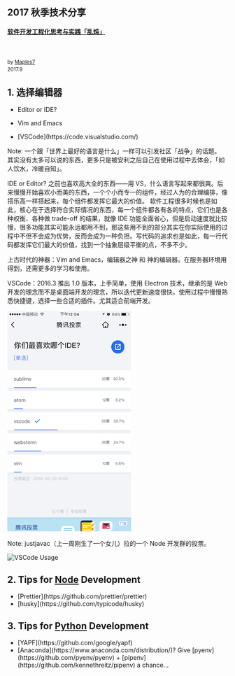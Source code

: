## 2017 秋季技术分享
#### [软件开发工程化思考与实践「乱炖」](http://slides.maples7.com/2017-9.html)
<br />
<p>
  <small>by <a target="_blank" href="http://maples7.com">Maples7</a></small><br />
	<small>2017.9</small>
</p>



## 1. 选择编辑器



- Editor or IDE? <!-- .element: class="fragment" data-fragment-index="1" -->

- Vim and Emacs <!-- .element: class="fragment" data-fragment-index="2" -->

- <!-- .element: class="fragment" data-fragment-index="3" --> [VSCode](https://code.visualstudio.com/) <!-- .element: class="fragment" data-fragment-index="3" -->

Note:
一个跟「世界上最好的语言是什么」一样可以引发社区「战争」的话题。
其实没有太多可以说的东西，更多只是被安利之后自己在使用过程中去体会，「如人饮水，冷暖自知」。

IDE or Editor? 之前也喜欢高大全的东西——用 VS，什么语言写起来都很爽。后来慢慢开始喜欢小而美的东西，一个个小而专一的组件，经过人为的合理编排，像搭乐高一样搭起来，每个组件都发挥它最大的价值。
软件工程很多时候也是如此，核心在于选择符合实际情况的东西，每一个组件都各有各的特点，它们也是各种权衡、各种做 trade-off 的结果，就像 IDE 功能全面省心，但是启动速度就比较慢，很多功能其实可能永远都用不到，那这些用不到的部分其实在你实际使用的过程中不但不会成为优势，反而会成为一种负担。写代码的追求也是如此，每一行代码都发挥它们最大的价值，找到一个抽象层级平衡的点，不多不少。

上古时代的神器：Vim and Emacs，编辑器之神 和 神的编辑器。在服务器环境用得到，还需更多的学习和使用。

VSCode：2016.3 推出 1.0 版本，上手简单，使用 Electron 技术，继承的是 Web 开发的理念而不是桌面端开发的理念，所以迭代更新速度很快。使用过程中慢慢熟悉快捷键，选择一些合适的插件。尤其适合前端开发。



![最喜欢的 IDE 投票](resource/img/vscode1.PNG "最喜欢的 IDE 投票")

Note:
justjavac（上一周刚生了一个女儿）拉的一个 Node 开发群的投票。



![VSCode Usage](resource/img/vscode-usage.gif "VSCode Usage Gif")



## 2. Tips for [Node](https://nodejs.org/) Development



- <!-- .element: class="fragment" data-fragment-index="1" --> [Prettier](https://github.com/prettier/prettier) <!-- .element: class="fragment" data-fragment-index="1" -->

- <!-- .element: class="fragment" data-fragment-index="2" --> [husky](https://github.com/typicode/husky) <!-- .element: class="fragment" data-fragment-index="2" -->



## 3. Tips for [Python](https://www.python.org/) Development



- <!-- .element: class="fragment" data-fragment-index="1" --> [YAPF](https://github.com/google/yapf) <!-- .element: class="fragment" data-fragment-index="1" -->

- <!-- .element: class="fragment" data-fragment-index="2" --> [Anaconda](https://www.anaconda.com/distribution/)? Give [pyenv](https://github.com/pyenv/pyenv) + [pipenv](https://github.com/kennethreitz/pipenv) a chance... <!-- .element: class="fragment" data-fragment-index="2" -->
